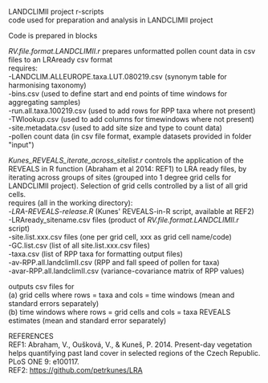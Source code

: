 LANDCLIMII project r-scripts  
code used for preparation and analysis in LANDCLIMII project  
  
Code is prepared in blocks  
  
*RV.file.format.LANDCLIMII.r* prepares unformatted pollen count data in csv files to an LRAready csv format  
requires:  
-LANDCLIM.ALLEUROPE.taxa.LUT.080219.csv (synonym table for harmonising taxonomy)  
-bins.csv (used to define start and end points of time windows for aggregating samples)  
-run.all.taxa.100219.csv (used to add rows for RPP taxa where not present)  
-TWlookup.csv (used to add columns for timewindows where not present)  
-site.metadata.csv (used to add site size and type to count data)  
-pollen count data (in csv file format, example datasets provided in folder "input")  

*Kunes_REVEALS_iterate_across_sitelist.r* controls the application of the REVEALS in R function (Abraham et al 2014: REF1) to LRA ready files, by iterating across groups of sites (grouped into 1 degree grid cells for LANDCLIMII project). Selection of grid cells controlled by a list of all grid cells.  
requires (all in the working directory):  
-*LRA-REVEALS-release.R* (Kunes' REVEALS-in-R script, available at REF2)  
-LRAready_sitename.csv files (product of *RV.file.format.LANDCLIMII.r* script)  
-site.list.xxx.csv files (one per grid cell, xxx as grid cell name/code)  
-GC.list.csv (list of all site.list.xxx.csv files)  
-taxa.csv (list of RPP taxa for formatting output files)  
-av-RPP.all.landclimII.csv (RPP and fall speed of pollen for taxa)  
-avar-RPP.all.landclimII.csv (variance-covariance matrix of RPP values)  
  
outputs csv files for  
(a) grid cells where rows = taxa and cols = time windows (mean and standard errors separately)  
(b) time windows where rows = grid cells and cols = taxa REVEALS estimates (mean and standard error separately)  

REFERENCES  
REF1: Abraham, V., Oušková, V., & Kuneš, P. 2014. Present-day vegetation helps quantifying past land cover in selected regions of the Czech Republic. PLoS ONE 9: e100117.  
REF2: https://github.com/petrkunes/LRA  
